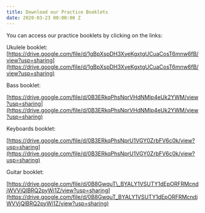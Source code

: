 ```yaml
---
title: Download our Practice Booklets
date: 2020-03-23 00:00:00 Z
---
```


You can access our practice booklets by clicking on the links:

Ukulele booklet: [https://drive.google.com/file/d/1gBpXspDH3XyeKgxtgUCuaCosT6mnw6fB/view?usp=sharing](https://drive.google.com/file/d/1gBpXspDH3XyeKgxtgUCuaCosT6mnw6fB/view?usp=sharing)

Bass booklet:

[https://drive.google.com/file/d/0B3ERkqPhsNprVHdNMlp4eUk2YWM/view?usp=sharing](https://drive.google.com/file/d/0B3ERkqPhsNprVHdNMlp4eUk2YWM/view?usp=sharing)

Keyboards booklet:

[https://drive.google.com/file/d/0B3ERkqPhsNprU1VGY0ZrbFV6c0k/view?usp=sharing](https://drive.google.com/file/d/0B3ERkqPhsNprU1VGY0ZrbFV6c0k/view?usp=sharing)  

Guitar booklet:

[https://drive.google.com/file/d/0B8GwquT\_BYALY1VSUTY1dEpORFRMcndjWVVjQlBRQ2pyWi1Z/view?usp=sharing](https://drive.google.com/file/d/0B8GwquT_BYALY1VSUTY1dEpORFRMcndjWVVjQlBRQ2pyWi1Z/view?usp=sharing)
